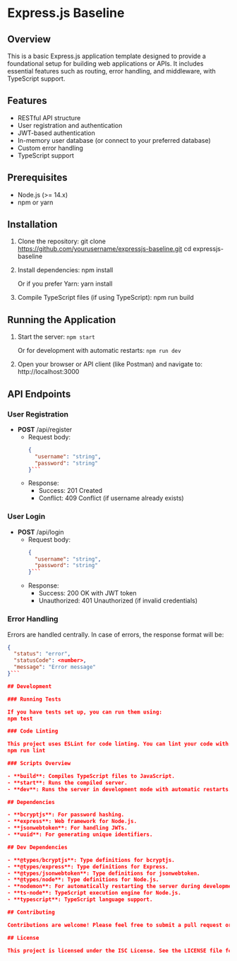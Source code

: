 # Express.js Baseline

## Overview

This is a basic Express.js application template designed to provide a foundational setup for building web applications or APIs. It includes essential features such as routing, error handling, and middleware, with TypeScript support.

## Features

- RESTful API structure
- User registration and authentication
- JWT-based authentication
- In-memory user database (or connect to your preferred database)
- Custom error handling
- TypeScript support

## Prerequisites

- Node.js (>= 14.x)
- npm or yarn

## Installation

1. Clone the repository:
   git clone https://github.com/yourusername/expressjs-baseline.git
   cd expressjs-baseline

2. Install dependencies:
   npm install

   Or if you prefer Yarn:
   yarn install

3. Compile TypeScript files (if using TypeScript):
   npm run build

## Running the Application

1. Start the server:
   ```npm start```

   Or for development with automatic restarts:
   ```npm run dev```

2. Open your browser or API client (like Postman) and navigate to:
   http://localhost:3000

## API Endpoints

### User Registration

- **POST** /api/register
  - Request body:
    ```json
    {
      "username": "string",
      "password": "string"
    }```
  - Response:
    - Success: 201 Created
    - Conflict: 409 Conflict (if username already exists)

### User Login

- **POST** /api/login
  - Request body:
    ```json
    {
      "username": "string",
      "password": "string"
    }```
  - Response:
    - Success: 200 OK with JWT token
    - Unauthorized: 401 Unauthorized (if invalid credentials)

### Error Handling

Errors are handled centrally. In case of errors, the response format will be:
```json
{
  "status": "error",
  "statusCode": <number>,
  "message": "Error message"
}```

## Development

### Running Tests

If you have tests set up, you can run them using:
npm test

### Code Linting

This project uses ESLint for code linting. You can lint your code with:
npm run lint

### Scripts Overview

- **build**: Compiles TypeScript files to JavaScript.
- **start**: Runs the compiled server.
- **dev**: Runs the server in development mode with automatic restarts.

## Dependencies

- **bcryptjs**: For password hashing.
- **express**: Web framework for Node.js.
- **jsonwebtoken**: For handling JWTs.
- **uuid**: For generating unique identifiers.

## Dev Dependencies

- **@types/bcryptjs**: Type definitions for bcryptjs.
- **@types/express**: Type definitions for Express.
- **@types/jsonwebtoken**: Type definitions for jsonwebtoken.
- **@types/node**: Type definitions for Node.js.
- **nodemon**: For automatically restarting the server during development.
- **ts-node**: TypeScript execution engine for Node.js.
- **typescript**: TypeScript language support.

## Contributing

Contributions are welcome! Please feel free to submit a pull request or open an issue.

## License

This project is licensed under the ISC License. See the LICENSE file for details.
